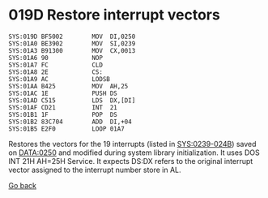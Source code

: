 # 019D Restore interrupt vectors

```
SYS:019D BF5002        MOV	DI,0250
SYS:01A0 BE3902        MOV	SI,0239
SYS:01A3 B91300        MOV	CX,0013
SYS:01A6 90            NOP
SYS:01A7 FC            CLD
SYS:01A8 2E            CS:
SYS:01A9 AC            LODSB
SYS:01AA B425          MOV	AH,25
SYS:01AC 1E            PUSH	DS
SYS:01AD C515          LDS	DX,[DI]
SYS:01AF CD21          INT	21
SYS:01B1 1F            POP	DS
SYS:01B2 83C704        ADD	DI,+04
SYS:01B5 E2F0          LOOP	01A7
```

Restores the vectors for the 19 interrupts (listed in [SYS:0239-024B](0239-INTERRUPT-LIST.md)) saved on [DATA:0250](DATA.md) and modified during system library initialization. It uses DOS INT 21H AH=25H Service. It expects DS:DX refers to the original interrupt vector assigned to the interrupt number store in AL.

[Go back](README.md)